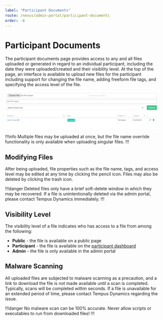 ```yaml
---
label: "Participant Documents"
route: /nexus/admin-portal/participant-documents
order: -8
---
```

# Participant Documents
The participant documents page provides access to any and all files uploaded or generated in regard to an individual participant, including the date they were uploaded/created and their visibility level. At the top of the page, an interface is available to upload new files for the participant including support for changing the file name, adding freeform file tags, and specifying the access level of the file.

![Participant documents interface.](/nexus/images/participant-documents.png)

!!!info
Multiple files may be uploaded at once, but the file name override functionality is only available when uploading singular files.
!!!

## Modifying Files
After being uploaded, file properties such as the file name, tags, and access level may be edited at any time by clicking the pencil icon. Files may also be deleted by clicking the trash icon.

!!!danger
Deleted files only have a brief soft-delete window in which they may be recovered. If a file is unintentionally deleted via the admin portal, please contact Tempus Dynamics immediately.
!!!

## Visibility Level
The visibility level of a file indicates who has access to a file from among the following:

- **Public** - the file is available on a public page
- **Participant** - the file is available on the [participant dashboard](/nexus/participant-dashboard.md)
- **Admin** - the file is only available in the admin portal

## Malware Scanning
All uploaded files are subjected to malware scanning as a precaution, and a link to download the file is not made available until a scan is completed. Typically, scans will be completed within seconds. If a file is unavailable for an extended period of time, please contact Tempus Dynamics regarding the issue.

!!!danger
No malware scan can be 100% accurate. Never allow scripts or executables to run from downloaded files!
!!!